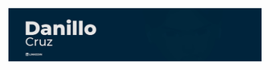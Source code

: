 <a href="https://www.linkedin.com/in/danillucruz/" alt="Linkedin">
  <img src="welcome.jpg" align="center" alt="background">
</a>
